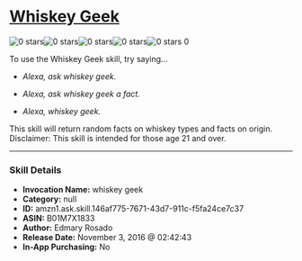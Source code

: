 # [Whiskey Geek](http://alexa.amazon.com/#skills/amzn1.ask.skill.146af775-7671-43d7-911c-f5fa24ce7c37)
![0 stars](../../images/ic_star_border_black_18dp_1x.png)![0 stars](../../images/ic_star_border_black_18dp_1x.png)![0 stars](../../images/ic_star_border_black_18dp_1x.png)![0 stars](../../images/ic_star_border_black_18dp_1x.png)![0 stars](../../images/ic_star_border_black_18dp_1x.png) 0

To use the Whiskey Geek skill, try saying...

* *Alexa, ask whiskey geek.*

* *Alexa, ask whiskey geek a fact.*

* *Alexa, whiskey geek.*

This skill will return random facts on whiskey types and facts on origin. Disclaimer: This skill is intended for those age 21 and over.

***

### Skill Details

* **Invocation Name:** whiskey geek
* **Category:** null
* **ID:** amzn1.ask.skill.146af775-7671-43d7-911c-f5fa24ce7c37
* **ASIN:** B01M7X1833
* **Author:** Edmary Rosado
* **Release Date:** November 3, 2016 @ 02:42:43
* **In-App Purchasing:** No
